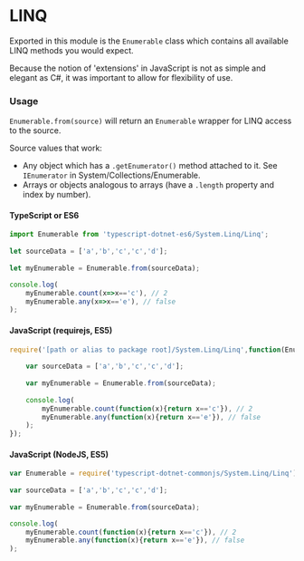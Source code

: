 # LINQ

Exported in this module is the ```Enumerable``` class which contains
all available LINQ methods you would expect.

Because the notion of 'extensions' in JavaScript is not as simple and elegant
as C#, it was important to allow for flexibility of use.

### Usage

```Enumerable.from(source)``` will return an ```Enumerable``` wrapper for LINQ access to the source.

Source values that work:
* Any object which has a ```.getEnumerator()``` method attached to it.  See ```IEnumerator``` in System/Collections/Enumerable.
* Arrays or objects analogous to arrays (have a ```.length``` property and index by number).

#### TypeScript or ES6
```typescript
import Enumerable from 'typescript-dotnet-es6/System.Linq/Linq';
 
let sourceData = ['a','b','c','c','d'];
 
let myEnumerable = Enumerable.from(sourceData);

console.log(
	myEnumerable.count(x=>x=='c'), // 2
	myEnumerable.any(x=>x=='e'), // false
);
```

#### JavaScript (requirejs, ES5)
```javascript
require('[path or alias to package root]/System.Linq/Linq',function(Enumerable){
	 
	var sourceData = ['a','b','c','c','d'];
	 
	var myEnumerable = Enumerable.from(sourceData);
	
	console.log(
		myEnumerable.count(function(x){return x=='c'}), // 2
		myEnumerable.any(function(x){return x=='e'}), // false
	);
});
```

#### JavaScript (NodeJS, ES5)
```javascript
var Enumerable = require('typescript-dotnet-commonjs/System.Linq/Linq');
	 
var sourceData = ['a','b','c','c','d'];
 
var myEnumerable = Enumerable.from(sourceData);

console.log(
	myEnumerable.count(function(x){return x=='c'}), // 2
	myEnumerable.any(function(x){return x=='e'}), // false
);
```
